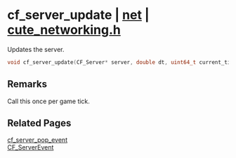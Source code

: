 # cf_server_update | [net](https://github.com/RandyGaul/cute_framework/blob/master/docs/net_readme.md) | [cute_networking.h](https://github.com/RandyGaul/cute_framework/blob/master/include/cute_networking.h)

Updates the server.

```cpp
void cf_server_update(CF_Server* server, double dt, uint64_t current_time);
```

## Remarks

Call this once per game tick.

## Related Pages

[cf_server_pop_event](https://github.com/RandyGaul/cute_framework/blob/master/docs/net/cf_server_pop_event.md)  
[CF_ServerEvent](https://github.com/RandyGaul/cute_framework/blob/master/docs/net/cf_serverevent.md)  
